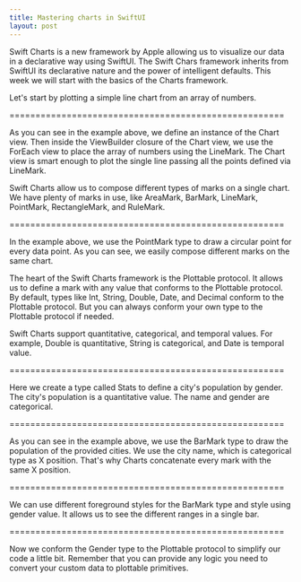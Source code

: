 ```yaml
---
title: Mastering charts in SwiftUI
layout: post
---
```


Swift Charts is a new framework by Apple allowing us to visualize our data in a declarative way using SwiftUI. The Swift Chars framework inherits from SwiftUI its declarative nature and the power of intelligent defaults. This week we will start with the basics of the Charts framework.

Let's start by plotting a simple line chart from an array of numbers.

=====================================================

As you can see in the example above, we define an instance of the Chart view. Then inside the ViewBuilder closure of the Chart view, we use the ForEach view to place the array of numbers using the LineMark. The Chart view is smart enough to plot the single line passing all the points defined via LineMark.

Swift Charts allow us to compose different types of marks on a single chart. We have plenty of marks in use, like AreaMark, BarMark, LineMark, PointMark, RectangleMark, and RuleMark.

=====================================================

In the example above, we use the PointMark type to draw a circular point for every data point. As you can see, we easily compose different marks on the same chart.

The heart of the Swift Charts framework is the Plottable protocol. It allows us to define a mark with any value that conforms to the Plottable protocol. By default, types like Int, String, Double, Date, and Decimal conform to the Plottable protocol. But you can always conform your own type to the Plottable protocol if needed.

Swift Charts support quantitative, categorical, and temporal values. For example, Double is quantitative, String is categorical, and Date is temporal value.

=====================================================

Here we create a type called Stats to define a city's population by gender. The city's population is a quantitative value. The name and gender are categorical.

=====================================================

As you can see in the example above, we use the BarMark type to draw the population of the provided cities. We use the city name, which is categorical type as X position. That's why Charts concatenate every mark with the same X position.

=====================================================

We can use different foreground styles for the BarMark type and style using gender value. It allows us to see the different ranges in a single bar.

=====================================================

Now we conform the Gender type to the Plottable protocol to simplify our code a little bit. Remember that you can provide any logic you need to convert your custom data to plottable primitives.
